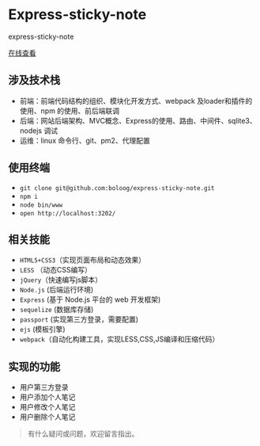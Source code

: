 # Express-sticky-note
express-sticky-note

[在线查看](http://note.boloog.com/)

## 涉及技术栈
- 前端：前端代码结构的组织、模块化开发方式、webpack 及loader和插件的使用、npm 的使用、前后端联调
- 后端：网站后端架构、MVC概念、Express的使用、路由、中间件、sqlite3、nodejs 调试
- 运维：linux 命令行、git、pm2、代理配置

## 使用终端
- `git clone git@github.com:boloog/express-sticky-note.git`
- `npm i`
- `node bin/www`
- `open http://localhost:3202/`

## 相关技能
- `HTML5+CSS3`（实现页面布局和动态效果）
- `LESS` （动态CSS编写）
- `jQuery`（快速编写js脚本）
- `Node.js` (后端运行环境)
- `Express` (基于 Node.js 平台的 web 开发框架)
- `sequelize` (数据库存储)
- `passport` (实现第三方登录，需要配置)
- `ejs` (模板引擎)
- `webpack`（自动化构建工具，实现LESS,CSS,JS编译和压缩代码）

## 实现的功能
- 用户第三方登录
- 用户添加个人笔记
- 用户修改个人笔记
- 用户删除个人笔记

> 有什么疑问或问题，欢迎留言指出。
